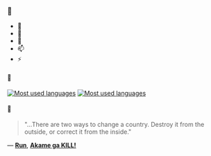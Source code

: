 ### 👋

- 🔭
- 🌱
- 💬
- 📫
- ⚡

#### 🧏

[![Most used languages](https://github-readme-stats-aynah.vercel.app/api/top-langs/?username=aynh&theme=solarized-dark&langs_count=6&layout=compact&hide_title=true)](https://github.com/anuraghazra/github-readme-stats#gh-dark-mode-only)
[![Most used languages](https://github-readme-stats-aynah.vercel.app/api/top-langs/?username=aynh&theme=solarized-light&langs_count=6&layout=compact&hide_title=true)](https://github.com/anuraghazra/github-readme-stats#gh-light-mode-only)

#### 💬

> "...There are two ways to change a country. Destroy it from the outside, or correct it from the inside."

&mdash; [**Run**](https://myanimelist.net/character.php?q=Run&cat=character), [**Akame ga KILL!**](https://myanimelist.net/search/all?q=Akame%20ga%20KILL!&cat=all)
